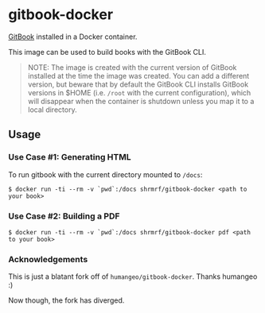 # gitbook-docker

[GitBook](https://github.com/GitbookIO/gitbook) installed in a Docker container.

This image can be used to build books with the GitBook CLI.

> NOTE: The image is created with the current version of GitBook installed at the time the image was created. You can add a different version, but beware that by default the GitBook CLI installs GitBook versions in $HOME (i.e. `/root` with the current configuration), which will disappear when the container is shutdown unless you map it to a local directory.


## Usage

### Use Case #1: Generating HTML

To run gitbook with the current directory mounted to `/docs`:

    $ docker run -ti --rm -v `pwd`:/docs shrmrf/gitbook-docker <path to your book>


### Use Case #2: Building a PDF

    $ docker run -ti --rm -v `pwd`:/docs shrmrf/gitbook-docker pdf <path to your book>

### Acknowledgements
This is just a blatant fork off of `humangeo/gitbook-docker`. Thanks humangeo :)

Now though, the fork has diverged.
